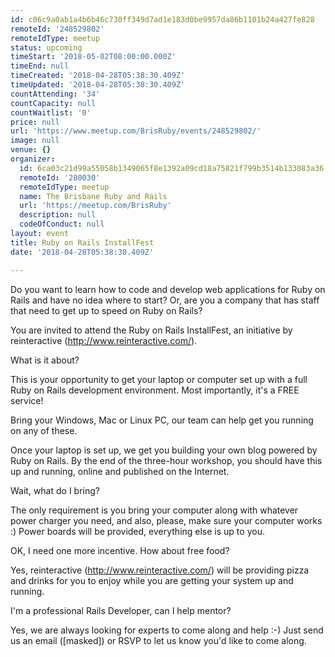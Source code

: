 ```yaml
---
id: c06c9a0ab1a4b6b46c730ff349d7ad1e183d0be9957da86b1101b24a427fe828
remoteId: '248529802'
remoteIdType: meetup
status: upcoming
timeStart: '2018-05-02T08:00:00.000Z'
timeEnd: null
timeCreated: '2018-04-28T05:38:30.409Z'
timeUpdated: '2018-04-28T05:38:30.409Z'
countAttending: '34'
countCapacity: null
countWaitlist: '0'
price: null
url: 'https://www.meetup.com/BrisRuby/events/248529802/'
image: null
venue: {}
organizer:
  id: 6ca03c21d99a55058b1349065f8e1392a09cd18a75821f799b3514b133083a36
  remoteId: '280030'
  remoteIdType: meetup
  name: The Brisbane Ruby and Rails
  url: 'https://meetup.com/BrisRuby'
  description: null
  codeOfConduct: null
layout: event
title: Ruby on Rails InstallFest
date: '2018-04-28T05:38:30.409Z'

---
```

<p>Do you want to learn how to code and develop web applications for Ruby on Rails and have no idea where to start? Or, are you a company that has staff that need to get up to speed on Ruby on Rails?</p> <p>You are invited to attend the Ruby on Rails InstallFest, an initiative by reinteractive (<a href="http://www.reinteractive.com/" class="linkified">http://www.reinteractive.com/</a>).</p> <p>What is it about?</p> <p>This is your opportunity to get your laptop or computer set up with a full Ruby on Rails development environment. Most importantly, it's a FREE service!</p> <p>Bring your Windows, Mac or Linux PC, our team can help get you running on any of these.</p> <p>Once your laptop is set up, we get you building your own blog powered by Ruby on Rails. By the end of the three-hour workshop, you should have this up and running, online and published on the Internet.</p> <p>Wait, what do I bring?</p> <p>The only requirement is you bring your computer along with whatever power charger you need, and also, please, make sure your computer works :) Power boards will be provided, everything else is up to you.</p> <p>OK, I need one more incentive. How about free food?</p> <p>Yes, reinteractive (<a href="http://www.reinteractive.com/" class="linkified">http://www.reinteractive.com/</a>) will be providing pizza and drinks for you to enjoy while you are getting your system up and running.</p> <p>I'm a professional Rails Developer, can I help mentor?</p> <p>Yes, we are always looking for experts to come along and help :-) Just send us an email ([masked]) or RSVP to let us know you'd like to come along.</p>
